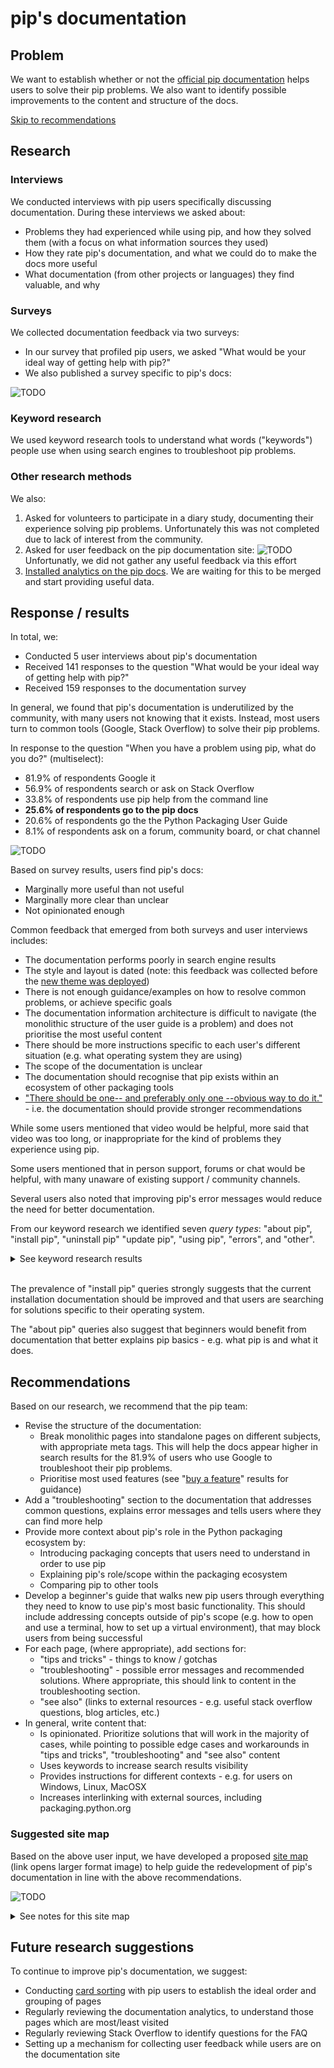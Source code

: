 # pip's documentation

## Problem

We want to establish whether or not the [official pip documentation](https://pip.pypa.io/en/stable/) helps users to solve their pip problems. We also want to identify possible improvements to the content and structure of the docs.

[Skip to recommendations](#recommendations)

## Research

### Interviews

We conducted interviews with pip users specifically discussing documentation. During these interviews we asked about:
- Problems they had experienced while using pip, and how they solved them (with a focus on what information sources they used)
- How they rate pip's documentation, and what we could do to make the docs more useful
- What documentation (from other projects or languages) they find valuable, and why

### Surveys

We collected documentation feedback via two surveys:

- In our survey that profiled pip users, we asked "What would be your ideal way of getting help with pip?"
- We also published a survey specific to pip's docs:

![TODO](https://i.imgur.com/dtTnTQJ.png)

### Keyword research

We used keyword research tools to understand what words ("keywords") people use when using search engines to troubleshoot pip problems.

### Other research methods

We also:

1. Asked for volunteers to participate in a diary study, documenting their experience solving pip problems. Unfortunately this was not completed due to lack of interest from the community.
2. Asked for user feedback on the pip documentation site:
![TODO](https://i.imgur.com/WJVjl8N.png)
Unfortunatly, we did not gather any useful feedback via this effort
3. [Installed analytics on the pip docs](https://github.com/pypa/pip/pull/9146). We are waiting for this to be merged and start providing useful data.


## Response / results

In total, we:
- Conducted 5 user interviews about pip's documentation
- Received 141 responses to the question "What would be your ideal way of getting help with pip?"
- Received 159 responses to the documentation survey

In general, we found that pip's documentation is underutilized by the community, with many users not knowing that it exists. Instead, most users turn to common tools (Google, Stack Overflow) to solve their pip problems.

In response to the question "When you have a problem using pip, what do you do?" (multiselect):

- 81.9% of respondents Google it
- 56.9% of respondents search or ask on Stack Overflow
- 33.8% of respondents use pip help from the command line
- **25.6% of respondents go to the pip docs**
- 20.6% of respondents go the the Python Packaging User Guide
- 8.1% of respondents ask on a forum, community board, or chat channel


![TODO](https://i.imgur.com/qlt1b4n.png)


Based on survey results, users find pip's docs:
- Marginally more useful than not useful
- Marginally more clear than unclear
- Not opinionated enough

Common feedback that emerged from both surveys and user interviews includes:
- The documentation performs poorly in search engine results
- The style and layout is dated (note: this feedback was collected before the [new theme was deployed](https://github.com/pypa/pip/pull/9012))
- There is not enough guidance/examples on how to resolve common problems, or achieve specific goals
- The documentation information architecture is difficult to navigate (the monolithic structure of the user guide is a problem) and does not prioritise the most useful content
- There should be more instructions specific to each user's different situation (e.g. what operating system they are using)
- The scope of the documentation is unclear
- The documentation should recognise that pip exists within an ecosystem of other packaging tools
- ["There should be one-- and preferably only one --obvious way to do it."](https://www.python.org/dev/peps/pep-0020/) - i.e. the documentation should provide stronger recommendations

While some users mentioned that video would be helpful, more said that video was too long, or inappropriate for the kind of problems they experience using pip.

Some users mentioned that in person support, forums or chat would be helpful, with many unaware of existing support / community channels.

Several users also noted that improving pip's error messages would reduce the need for better documentation.

From our keyword research we identified seven _query types_: "about pip", "install pip", "uninstall pip" "update pip", "using pip", "errors", and "other".

<details><summary> See keyword research results</summary>

#### About pip

* what is pip
* what is pip in python
* what is pip python
* what does pip mean
* what does pip stand for
* what does pip stand for python
* pip meaning

#### Install pip

* get pip
* python install pip
* install pip
* installing pip
* how to install pip python
* how to install pip
* how to download pip
* how to get pip
* how to check if pip is installed
* install pip mac
* how to install pip on mac
* install pip on mac
* install pip linux
* how to install pip linux
* how to install pip on linux
* how to install pip in ubuntu
* how to install pip ubuntu
* install pip ubuntu
* ubuntu install pip
* pip windows
* install pip windows
* pip install windows
* how to install pip windows
* how to install pip in windows
* how to install pip on windows
* how to pip install on windows
* how to install pip on windows 10
* how to run pip on windows

#### Uninstall pip

* how to uninstall pip
* uninstall pip
* pip uninstall

#### Update pip
* how to update pip
* how to upgrade pip
* pip update
* pip upgrade
* upgrade pip
* how to upgrade pip on windows

#### Using pip

* how to use pip
* how to use pip install
* how to pip install
* how to use pip python
* how to install with pip
* how to run pip		
* python how to use pip
* pip install requirements.txt
* pip requirements.txt
* pip freeze
* pip update package
* pip install specific version
* pip upgrade package
* pip uninstall package

#### Errors

* no module named pip
* pip command not found
* pip is not recognized
* 'pip' is not recognized as an internal or external command, operable program or batch file.		
* -bash: pip: command not found
* pip is not recognized as an internal or external command
* pip install invalid syntax

#### Other

* how to add pip to path
* how to check pip version
* how does pip work
* where does pip install packages
* pip vs pip3
* where is pip installed

</details>
<br/>

The prevalence of "install pip" queries strongly suggests that the current installation documentation should be improved and that users are searching for solutions specific to their operating system.

The "about pip" queries also suggest that beginners would benefit from documentation that better explains pip basics - e.g. what pip is and what it does.

## Recommendations

Based on our research, we recommend that the pip team:

- Revise the structure of the documentation:
  - Break monolithic pages into standalone pages on different subjects, with appropriate meta tags. This will help the docs appear higher in search results for the 81.9% of users who use Google to troubleshoot their pip problems.
  - Prioritise most used features (see "[buy a feature](TODO)" results for guidance)
 - Add a "troubleshooting" section to the documentation that addresses common questions, explains error messages and tells users where they can find more help
- Provide more context about pip's role in the Python packaging ecosystem by:
    - Introducing packaging concepts that users need to understand in order to use pip
    - Explaining pip's role/scope within the packaging ecosystem
    - Comparing pip to other tools
- Develop a beginner's guide that walks new pip users through everything they need to know to use pip's most basic functionality. This should include addressing concepts outside of pip's scope (e.g. how to open and use a terminal, how to set up a virtual environment), that may block users from being successful
- For each page, (where appropriate), add sections for:
    - "tips and tricks" - things to know / gotchas
    - "troubleshooting" - possible error messages and recommended solutions. Where appropriate, this should link to content in the troubleshooting section.
    - "see also" (links to external resources - e.g. useful stack overflow questions, blog articles, etc.)
- In general, write content that:
    - Is opinionated. Prioritize solutions that will work in the majority of cases, while pointing to possible edge cases and workarounds in "tips and tricks", "troubleshooting" and "see also" content
    - Uses keywords to increase search results visibility
    - Provides instructions for different contexts - e.g. for users on Windows, Linux, MacOSX
    - Increases interlinking with external sources, including packaging.python.org

### Suggested site map

Based on the above user input, we have developed a proposed [site map](https://i.imgur.com/UP5q09W.png) (link opens larger format image) to help guide the redevelopment of pip's documentation in line with the above recommendations.

![TODO](https://i.imgur.com/UP5q09W.png)

<details><summary> See notes for this site map</summary>

#### Node 1.0: Quick reference

*Page purpose:*
- To give pip users a quick overview of how to install pip, and use pip's main functionality
- To link to other (more detailed) areas of the documentation

*Suggested content:*
- Quick installation guide, including how to use a  virtual environment. This is necessary for user who want to install more than one Python project on their machine.
- Common commands / tasks (based on [buy a feature](TODO) data)

---
#### Node 2.0: About pip

*Page purpose:*
- To introduce pip to new users

*Suggested content:*
- Introduce pip as a command line program
- Explain what the command line is and how to use it in different operating systems
- Explain what pip is/does, and what it stands for
- Link to packaging concepts (node 2.1)
- Explain pip's scope (e.g. to install and uninstall packages) and link to other tools (node 2.2)

#### Node 2.1: Packaging concepts
*Page purpose:*
- To introduce packaging concepts for new pip users

*Suggested content:*
- What is a package?
- What types of packages are there? e.g. file types
- What is package versioning / what are requirement specifiers? (note: talk about potential dependency conflicts here)
- Where do I get packages from?
- How should I control how packages are installed on my system (e.g. virtualenv and environment isolation)
- How can I reproduce an environment / ensure repeatability? (e.g requirements files)
- What do I need to know about security? (e.g. hash checking, PyPI name squatting)
- Link to node 2.2 ("pip vs other packaging tools")

#### Node 2.2: pip vs other packaging tools
*Page purpose:*
- To compare pip to other tools with the same scope
- To highlight that pip exists within a _packaging ecosystem_ and link to other packaging tools

*Suggested content:*
- Compare pip to other installation tools - e.g. poetry, pipenv, conda. What are the features, pros and cons of each? Why do packaging users choose one over the other?
- Briefly introduce other packaging projects. Link to https://packaging.python.org/key_projects/

---
#### Node 3.0: Installing pip
*Page purpose:*
- To help pip users install pip

*Suggested content:*
- Refactor current page, emphasising pathways for different operating systems
- Add "tips and tricks", "troubleshooting" and "see also" (link to external resources) sections to provide additional help

---
#### Node 4.0: Tutorials
*Page purpose:*
- To provide a jumping off place into pip's tutorials

*Suggested content:*
- Link to tutorials, including sub pages, where appropriate

#### Node 4.1: Using pip to install your first package
*Page purpose:*
- To help new pip users get started with pip

*Suggested content:*
Step by step tutorial (possibly broken into several pages) that covers:
- Using the command line
- Installing pip (or checking pip is installed)
- Creating/activating a virtual env (use venv for this, but point to alternatives)
- Installing a package
- Showing where the package has been installed
- Deactivating/reactivating virtualenv
- Uninstalling a package

#### Node 4.2: Advanced tutorial - using pip behind a proxy
*Page purpose:*
- To help advanced pip users achieve specific goals

*Suggested content:*
- Step by step tutorial for using pip behind a proxy

NB: other advanced tutorials should be added as identified by the team and/or requested by the community.

---
#### 5.0: Using pip
*Page purpose:*
- To provide a jumping off point for the user guide and reference guide

*Suggested content:*
- Link to each subject in the user guide
- Link to reference guide

#### 5.1: User guide
*Page purpose:*
- To provide users with specific detailed instructions on pip's key features

*Suggested content:*
Break down current user guide into separate pages, or pages linked by subject. Suggested order:
- Running pip
- Installing Packages
- Uninstalling Packages
- Environment recreation with requirements files
  - sub heading: "pinned version numbers"
  - sub heading: "hash checking mode"
- Listing Packages
- Searching for Packages
- Installing from local packages
- Installing from Wheels
- Wheel bundles
- “Only if needed” Recursive Upgrade
- Configuration
- User Installs
- Command Completion
- Basic Authentication Credentials
- Using a Proxy Server (includes link to tutorial)
- Constraints Files
- Using pip from your program

Where possible, each page should include:
- "tips and tricks" for workarounds, common _gotchas_ and edge use cases
- "troubleshooting" information, linking to content in node 6.2 ("Troubleshooting error messages") where applicable
- "see also", linking to external resources (e.g. stack overflow questions, useful threads on message boards, blogs posts, etc.

Note: the following content should be moved:
- Fixing conflicting dependencies (move to node 6.2 - "Troubleshooting error messages")
- Dependency resolution backtracking (move to node 6.2 - "Troubleshooting error messages")
- Changes to the pip dependency resolver in 20.3 (move to node 7.0 - "News, changelog and roadmap")

#### 5.2: Reference guide
*Page purpose:*
- To document pip's CLI

*Suggested content:*
- https://pip.pypa.io/en/stable/reference/

---
#### 6.0: Help
*Page purpose:*
- To provide a jumping off place for users to find answers to their pip questions

*Suggested content:*
- Links to
    - 6.1 "FAQs"
    - 6.2 "Troubleshooting error messages"
    - 6.3 "Finding more help"

#### 6.1: FAQs
*Page purpose:*
- To answer common pip questions / search terms

*Suggested content:*
- What is the difference between pip and pip3?
- Where does pip install packages?
- How can I check pip's version?
- How can I add pip to my path?
- Where is pip installed?
- What does pip stand for?

See [keyword research](TODO) and [popular questions on Stack Overflow](https://stackoverflow.com/search?q=pip&s=ec4ee117-277a-4c5d-a3f5-c921ca6c5da6) for more examples.

#### 6.2: Troubleshooting error messages
*Page purpose:*
- To help pip users solve their problem when they experience an error using pip

*Suggested content:*
For each (common) error message:
- Explain what happened
- Explain why it happened
- Explain what the user can do to resolve the problem

Note: the [ResolutionImpossible](https://pip.pypa.io/en/stable/user_guide/#fixing-conflicting-dependencies) and [dependency resolution backtracking](https://pip.pypa.io/en/stable/user_guide/#dependency-resolution-backtracking)
documentation should both be moved here.

#### 6.3: Finding more help
*Page purpose:*
- To point pip users to other resources if they cannot find the information they need within the pip documentation

*Suggested content:*
- See [getting help](https://pip.pypa.io/en/stable/user_guide/#getting-help)

---
#### 7.0: News, changelog and roadmap
*Page purpose:*
- To share information about:
  - Recent changes to pip
  - Upcoming changes to pip
  - Ideas for improving pip, specifically highlighting where funding would be useful

*Suggested content:*
- [Changes to the pip dependency resolver in 20.3 (2020)](https://pip.pypa.io/en/stable/user_guide/#changes-to-the-pip-dependency-resolver-in-20-3-2020)
- Links to PSF blog posts about pip
- Link to [fundable packaging improvements](https://github.com/psf/fundable-packaging-improvements/blob/master/FUNDABLES.md)

---
#### 8.0: Contributing
*Page purpose:*
- To encourage new people to contribute to the pip project
- To demonstrate that the project values different *types* of contributions, e.g. not just development
- To recognise past and current contributors

*Suggested content:*
- Introduction to pip as an open source project
- Contributors code of conduct
- Recognition of the different types of contributions that are valued
- Credit list of contributors, including pip maintainers

#### 8.1: Development
*Page purpose:*
- To onboard people who want to contribute code to pip

*Suggested content:*
- https://pip.pypa.io/en/stable/development/

#### 8.2: UX design
*Page purpose:*
- To onboard people who want to contribute UX (research or design) to pip
- To share UX knowledge and research results with the pip team

*Suggested content:*
- UX guidelines, and how they apply to the pip project
- Current UX initiatives (e.g. open surveys, interview slots, etc.)
- Previous research and results, including UX artifacts (e.g. personas)

#### 8.3: Documentation
*Page purpose:*
- To onboard people who want to contribute to pip's docs
- To share previous research and recommendataions related to pip's docs

*Suggested content:*
- This guide
- Writing styleguide / glossary of terms - see the [Warehouse documentation](https://warehouse.readthedocs.io/ui-principles.html#write-clearly-with-consistent-style-and-terminology) for an example.

</details>

## Future research suggestions
To continue to improve pip's documentation, we suggest:

- Conducting [card sorting](https://www.nngroup.com/articles/card-sorting-definition/) with pip users to establish the ideal order and grouping of pages
- Regularly reviewing the documentation analytics, to understand those pages which are most/least visited
- Regularly reviewing Stack Overflow to identify questions for the FAQ
- Setting up a mechanism for collecting user feedback while users are on the documentation site
